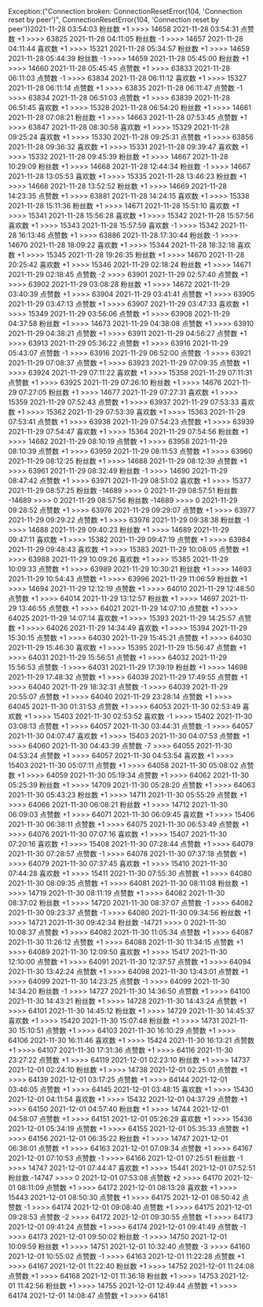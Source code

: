 Exception:("Connection broken: ConnectionResetError(104, 'Connection reset by peer')", ConnectionResetError(104, 'Connection reset by peer'))2021-11-28  03:54:03   粉丝数 +1 >>>> 14658
2021-11-28  03:54:31   点赞数 +1 >>>> 63825
2021-11-28  04:11:05   粉丝数 -1 >>>> 14657
2021-11-28  04:11:44   喜欢数 +1 >>>> 15321
2021-11-28  05:34:57   粉丝数 +1 >>>> 14659
2021-11-28  05:44:39   粉丝数 -1 >>>> 14659
2021-11-28  05:45:00   粉丝数 +1 >>>> 14660
2021-11-28  05:45:45   点赞数 +1 >>>> 63833
2021-11-28  06:11:03   点赞数 -1 >>>> 63834
2021-11-28  06:11:12   喜欢数 +1 >>>> 15327
2021-11-28  06:11:14   点赞数 +1 >>>> 63835
2021-11-28  06:11:47   点赞数 -1 >>>> 63834
2021-11-28  06:51:03   点赞数 +1 >>>> 63839
2021-11-28  06:51:45   喜欢数 +1 >>>> 15328
2021-11-28  06:54:20   粉丝数 +1 >>>> 14661
2021-11-28  07:08:21   粉丝数 +1 >>>> 14663
2021-11-28  07:53:45   点赞数 +1 >>>> 63847
2021-11-28  08:30:58   喜欢数 +1 >>>> 15329
2021-11-28  09:25:24   喜欢数 +1 >>>> 15330
2021-11-28  09:25:31   点赞数 +1 >>>> 63856
2021-11-28  09:36:32   喜欢数 +1 >>>> 15331
2021-11-28  09:39:47   喜欢数 +1 >>>> 15332
2021-11-28  09:45:39   粉丝数 +1 >>>> 14667
2021-11-28  10:29:09   粉丝数 +1 >>>> 14668
2021-11-28  12:44:34   粉丝数 -1 >>>> 14667
2021-11-28  13:05:53   喜欢数 +1 >>>> 15335
2021-11-28  13:46:23   粉丝数 +1 >>>> 14668
2021-11-28  13:52:52   粉丝数 +1 >>>> 14669
2021-11-28  14:23:35   点赞数 +1 >>>> 63881
2021-11-28  14:24:15   喜欢数 +1 >>>> 15338
2021-11-28  15:11:36   粉丝数 +1 >>>> 14671
2021-11-28  15:51:10   喜欢数 +1 >>>> 15341
2021-11-28  15:56:28   喜欢数 +1 >>>> 15342
2021-11-28  15:57:56   喜欢数 +1 >>>> 15343
2021-11-28  15:57:59   喜欢数 -1 >>>> 15342
2021-11-28  16:13:46   点赞数 +1 >>>> 63886
2021-11-28  17:30:44   粉丝数 -1 >>>> 14670
2021-11-28  18:09:22   喜欢数 +1 >>>> 15344
2021-11-28  18:32:18   喜欢数 +1 >>>> 15345
2021-11-28  19:26:35   粉丝数 +1 >>>> 14670
2021-11-28  20:25:42   喜欢数 +1 >>>> 15346
2021-11-29  02:18:24   粉丝数 +1 >>>> 14671
2021-11-29  02:18:45   点赞数 -2 >>>> 63901
2021-11-29  02:57:40   点赞数 +1 >>>> 63902
2021-11-29  03:08:28   粉丝数 +1 >>>> 14672
2021-11-29  03:40:39   点赞数 +1 >>>> 63904
2021-11-29  03:41:41   点赞数 +1 >>>> 63905
2021-11-29  03:47:13   点赞数 +1 >>>> 63907
2021-11-29  03:47:33   喜欢数 +1 >>>> 15349
2021-11-29  03:56:06   点赞数 +1 >>>> 63908
2021-11-29  04:37:58   粉丝数 +1 >>>> 14673
2021-11-29  04:38:08   点赞数 +1 >>>> 63910
2021-11-29  04:38:21   点赞数 +1 >>>> 63911
2021-11-29  04:56:27   点赞数 +1 >>>> 63913
2021-11-29  05:36:22   点赞数 +1 >>>> 63916
2021-11-29  05:43:07   点赞数 -1 >>>> 63916
2021-11-29  06:52:00   点赞数 -1 >>>> 63921
2021-11-29  07:08:37   点赞数 +1 >>>> 63923
2021-11-29  07:09:35   点赞数 +1 >>>> 63924
2021-11-29  07:11:22   喜欢数 +1 >>>> 15358
2021-11-29  07:11:31   点赞数 +1 >>>> 63925
2021-11-29  07:26:10   粉丝数 +1 >>>> 14676
2021-11-29  07:27:05   粉丝数 +1 >>>> 14677
2021-11-29  07:27:31   喜欢数 +1 >>>> 15359
2021-11-29  07:52:43   点赞数 +1 >>>> 63937
2021-11-29  07:53:33   喜欢数 +1 >>>> 15362
2021-11-29  07:53:39   喜欢数 +1 >>>> 15363
2021-11-29  07:53:41   点赞数 +1 >>>> 63938
2021-11-29  07:54:23   点赞数 +1 >>>> 63939
2021-11-29  07:54:47   喜欢数 +1 >>>> 15364
2021-11-29  07:54:56   粉丝数 +1 >>>> 14682
2021-11-29  08:10:19   点赞数 +1 >>>> 63958
2021-11-29  08:10:39   点赞数 +1 >>>> 63959
2021-11-29  08:11:53   点赞数 +1 >>>> 63960
2021-11-29  08:12:25   粉丝数 +1 >>>> 14688
2021-11-29  08:12:39   点赞数 +1 >>>> 63961
2021-11-29  08:32:49   粉丝数 -1 >>>> 14690
2021-11-29  08:47:42   点赞数 +1 >>>> 63971
2021-11-29  08:51:02   喜欢数 +1 >>>> 15377
2021-11-29  08:57:25   粉丝数 -14689 >>>> 0
2021-11-29  08:57:51   粉丝数 -14689 >>>> 0
2021-11-29  08:57:56   粉丝数 -14689 >>>> 0
2021-11-29  09:28:52   点赞数 +1 >>>> 63976
2021-11-29  09:29:07   点赞数 +1 >>>> 63977
2021-11-29  09:29:22   点赞数 +1 >>>> 63978
2021-11-29  09:38:38   粉丝数 -1 >>>> 14688
2021-11-29  09:40:23   粉丝数 +1 >>>> 14689
2021-11-29  09:47:11   喜欢数 +1 >>>> 15382
2021-11-29  09:47:19   点赞数 +1 >>>> 63984
2021-11-29  09:48:43   喜欢数 +1 >>>> 15383
2021-11-29  10:08:05   点赞数 +1 >>>> 63988
2021-11-29  10:09:26   喜欢数 +1 >>>> 15385
2021-11-29  10:09:33   点赞数 +1 >>>> 63989
2021-11-29  10:30:21   粉丝数 +1 >>>> 14693
2021-11-29  10:54:43   点赞数 +1 >>>> 63996
2021-11-29  11:06:59   粉丝数 +1 >>>> 14694
2021-11-29  12:12:19   点赞数 +1 >>>> 64010
2021-11-29  12:48:50   点赞数 +1 >>>> 64014
2021-11-29  13:12:57   粉丝数 +1 >>>> 14697
2021-11-29  13:46:55   点赞数 +1 >>>> 64021
2021-11-29  14:07:10   点赞数 +1 >>>> 64025
2021-11-29  14:07:14   喜欢数 +1 >>>> 15393
2021-11-29  14:25:57   点赞数 +1 >>>> 64026
2021-11-29  14:34:49   喜欢数 +1 >>>> 15394
2021-11-29  15:30:15   点赞数 +1 >>>> 64030
2021-11-29  15:45:21   点赞数 +1 >>>> 64030
2021-11-29  15:46:30   喜欢数 +1 >>>> 15395
2021-11-29  15:56:47   点赞数 +1 >>>> 64031
2021-11-29  15:56:51   点赞数 +1 >>>> 64032
2021-11-29  15:56:53   点赞数 -1 >>>> 64031
2021-11-29  17:39:19   粉丝数 +1 >>>> 14698
2021-11-29  17:48:32   点赞数 +1 >>>> 64039
2021-11-29  17:49:55   点赞数 +1 >>>> 64040
2021-11-29  18:32:31   点赞数 -1 >>>> 64039
2021-11-29  20:55:07   点赞数 +1 >>>> 64040
2021-11-29  23:28:14   点赞数 +1 >>>> 64045
2021-11-30  01:31:53   点赞数 +1 >>>> 64053
2021-11-30  02:53:49   喜欢数 +1 >>>> 15403
2021-11-30  02:53:52   喜欢数 -1 >>>> 15402
2021-11-30  03:08:13   点赞数 +1 >>>> 64057
2021-11-30  03:44:31   点赞数 -1 >>>> 64057
2021-11-30  04:07:47   喜欢数 +1 >>>> 15403
2021-11-30  04:07:53   点赞数 +1 >>>> 64060
2021-11-30  04:43:39   点赞数 -7 >>>> 64055
2021-11-30  04:53:24   点赞数 +1 >>>> 64057
2021-11-30  04:53:54   喜欢数 +1 >>>> 15403
2021-11-30  05:07:11   点赞数 +1 >>>> 64058
2021-11-30  05:08:02   点赞数 +1 >>>> 64059
2021-11-30  05:19:34   点赞数 +1 >>>> 64062
2021-11-30  05:25:39   粉丝数 +1 >>>> 14709
2021-11-30  05:28:20   点赞数 +1 >>>> 64063
2021-11-30  05:43:23   粉丝数 +1 >>>> 14711
2021-11-30  05:55:29   点赞数 +1 >>>> 64066
2021-11-30  06:08:21   粉丝数 +1 >>>> 14712
2021-11-30  06:09:03   点赞数 +1 >>>> 64071
2021-11-30  06:09:45   喜欢数 +1 >>>> 15406
2021-11-30  06:38:11   点赞数 +1 >>>> 64075
2021-11-30  06:53:49   点赞数 +1 >>>> 64076
2021-11-30  07:07:16   喜欢数 +1 >>>> 15407
2021-11-30  07:20:16   喜欢数 +1 >>>> 15408
2021-11-30  07:28:44   点赞数 +1 >>>> 64079
2021-11-30  07:28:57   点赞数 -1 >>>> 64078
2021-11-30  07:37:18   点赞数 +1 >>>> 64079
2021-11-30  07:37:45   喜欢数 +1 >>>> 15410
2021-11-30  07:44:28   喜欢数 +1 >>>> 15411
2021-11-30  07:55:30   点赞数 +1 >>>> 64080
2021-11-30  08:09:35   点赞数 +1 >>>> 64081
2021-11-30  08:11:08   粉丝数 +1 >>>> 14719
2021-11-30  08:11:19   点赞数 +1 >>>> 64082
2021-11-30  08:37:02   粉丝数 +1 >>>> 14720
2021-11-30  08:37:07   点赞数 -1 >>>> 64082
2021-11-30  09:23:37   点赞数 -1 >>>> 64080
2021-11-30  09:34:56   粉丝数 +1 >>>> 14721
2021-11-30  09:42:34   粉丝数 -14721 >>>> 0
2021-11-30  10:08:37   点赞数 +1 >>>> 64082
2021-11-30  11:05:34   点赞数 +1 >>>> 64087
2021-11-30  11:26:12   点赞数 +1 >>>> 64088
2021-11-30  11:34:15   点赞数 +1 >>>> 64089
2021-11-30  12:09:50   喜欢数 +1 >>>> 15417
2021-11-30  12:10:00   点赞数 +1 >>>> 64091
2021-11-30  12:37:57   点赞数 +1 >>>> 64094
2021-11-30  13:42:24   点赞数 +1 >>>> 64098
2021-11-30  13:43:01   点赞数 +1 >>>> 64099
2021-11-30  14:23:25   点赞数 -1 >>>> 64099
2021-11-30  14:34:20   粉丝数 -1 >>>> 14727
2021-11-30  14:36:50   点赞数 +1 >>>> 64100
2021-11-30  14:43:21   粉丝数 +1 >>>> 14728
2021-11-30  14:43:24   点赞数 +1 >>>> 64101
2021-11-30  14:45:12   粉丝数 +1 >>>> 14729
2021-11-30  14:45:37   喜欢数 +1 >>>> 15420
2021-11-30  15:07:48   粉丝数 +1 >>>> 14731
2021-11-30  15:10:51   点赞数 +1 >>>> 64103
2021-11-30  16:10:29   点赞数 +1 >>>> 64106
2021-11-30  16:11:46   喜欢数 +1 >>>> 15424
2021-11-30  16:13:21   点赞数 +1 >>>> 64107
2021-11-30  17:31:36   点赞数 +1 >>>> 64116
2021-11-30  23:27:22   点赞数 +1 >>>> 64119
2021-12-01  02:23:10   粉丝数 +1 >>>> 14737
2021-12-01  02:24:10   粉丝数 +1 >>>> 14738
2021-12-01  02:25:01   点赞数 +1 >>>> 64139
2021-12-01  03:17:25   点赞数 +1 >>>> 64144
2021-12-01  03:46:05   点赞数 +1 >>>> 64145
2021-12-01  03:48:15   喜欢数 +1 >>>> 15430
2021-12-01  04:11:54   喜欢数 +1 >>>> 15432
2021-12-01  04:37:29   点赞数 +1 >>>> 64150
2021-12-01  04:57:40   粉丝数 +1 >>>> 14744
2021-12-01  04:58:07   点赞数 +1 >>>> 64151
2021-12-01  05:26:29   喜欢数 +1 >>>> 15436
2021-12-01  05:34:19   点赞数 +1 >>>> 64155
2021-12-01  05:35:33   点赞数 +1 >>>> 64156
2021-12-01  06:35:22   粉丝数 +1 >>>> 14747
2021-12-01  06:36:01   点赞数 +1 >>>> 64163
2021-12-01  07:09:34   点赞数 +1 >>>> 64167
2021-12-01  07:10:53   点赞数 -1 >>>> 64166
2021-12-01  07:25:51   粉丝数 -1 >>>> 14747
2021-12-01  07:44:47   喜欢数 +1 >>>> 15441
2021-12-01  07:52:51   粉丝数 -14747 >>>> 0
2021-12-01  07:53:08   点赞数 +2 >>>> 64170
2021-12-01  08:11:09   点赞数 +1 >>>> 64172
2021-12-01  08:13:28   喜欢数 +1 >>>> 15443
2021-12-01  08:50:30   点赞数 +1 >>>> 64175
2021-12-01  08:50:42   点赞数 -1 >>>> 64174
2021-12-01  09:08:40   点赞数 +1 >>>> 64175
2021-12-01  09:28:53   点赞数 -2 >>>> 64172
2021-12-01  09:30:55   点赞数 +1 >>>> 64173
2021-12-01  09:41:24   点赞数 +1 >>>> 64174
2021-12-01  09:41:49   点赞数 -1 >>>> 64173
2021-12-01  09:50:02   粉丝数 -1 >>>> 14750
2021-12-01  10:09:59   粉丝数 +1 >>>> 14751
2021-12-01  10:32:40   点赞数 -3 >>>> 64160
2021-12-01  10:55:02   点赞数 -1 >>>> 64163
2021-12-01  11:22:28   点赞数 +1 >>>> 64167
2021-12-01  11:22:40   粉丝数 +1 >>>> 14752
2021-12-01  11:24:08   点赞数 +1 >>>> 64168
2021-12-01  11:36:18   粉丝数 +1 >>>> 14753
2021-12-01  11:42:56   粉丝数 +1 >>>> 14755
2021-12-01  12:49:44   点赞数 +1 >>>> 64174
2021-12-01  14:08:47   点赞数 +1 >>>> 64181
